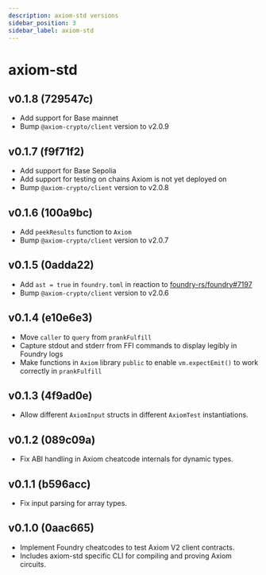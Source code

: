```yaml
---
description: axiom-std versions
sidebar_position: 3
sidebar_label: axiom-std
---
```


# axiom-std

## v0.1.8 (729547c)

- Add support for Base mainnet
- Bump `@axiom-crypto/client` version to v2.0.9

## v0.1.7 (f9f71f2)

- Add support for Base Sepolia
- Add support for testing on chains Axiom is not yet deployed on
- Bump `@axiom-crypto/client` version to v2.0.8

## v0.1.6 (100a9bc)

- Add `peekResults` function to `Axiom`
- Bump `@axiom-crypto/client` version to v2.0.7

## v0.1.5 (0adda22)

- Add `ast = true` in `foundry.toml` in reaction to [foundry-rs/foundry#7197](https://github.com/foundry-rs/foundry/pull/7197)
- Bump `@axiom-crypto/client` version to v2.0.6

## v0.1.4 (e10e6e3)

- Move `caller` to `query` from `prankFulfill`
- Capture stdout and stderr from FFI commands to display legibly in Foundry logs
- Make functions in `Axiom` library `public` to enable `vm.expectEmit()` to work correctly in `prankFulfill`

## v0.1.3 (4f9ad0e)

- Allow different `AxiomInput` structs in different `AxiomTest` instantiations.

## v0.1.2 (089c09a)

- Fix ABI handling in Axiom cheatcode internals for dynamic types.

## v0.1.1 (b596acc)

- Fix input parsing for array types.

## v0.1.0 (0aac665)

- Implement Foundry cheatcodes to test Axiom V2 client contracts.
- Includes axiom-std specific CLI for compiling and proving Axiom circuits.
